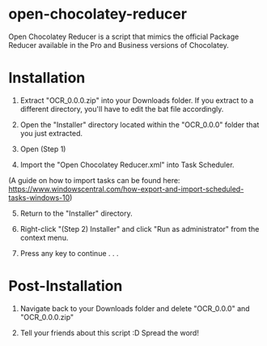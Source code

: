 # open-chocolatey-reducer
Open Chocolatey Reducer is a script that mimics the official Package Reducer available in the Pro and Business versions of Chocolatey.

# Installation
1. Extract "OCR_0.0.0.zip" into your Downloads folder. If you extract to a different directory, you'll have to edit the bat file accordingly.

2. Open the "Installer" directory located within the "OCR_0.0.0" folder that you just extracted.

3. Open (Step 1) 

4. Import the "Open Chocolatey Reducer.xml" into Task Scheduler.

(A guide on how to import tasks can be found here: https://www.windowscentral.com/how-export-and-import-scheduled-tasks-windows-10)

5. Return to the "Installer" directory.

6. Right-click "(Step 2) Installer" and click "Run as administrator" from the context menu.

7. Press any key to continue . . .

# Post-Installation
1. Navigate back to your Downloads folder and delete "OCR_0.0.0" and "OCR_0.0.0.zip"

2. Tell your friends about this script :D Spread the word!
